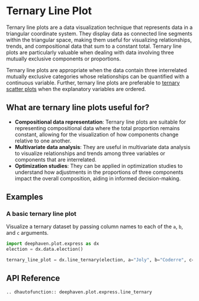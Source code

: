 # Ternary Line Plot

Ternary line plots are a data visualization technique that represents data in a triangular coordinate system. They display data as connected line segments within the triangular space, making them useful for visualizing relationships, trends, and compositional data that sum to a constant total. Ternary line plots are particularly valuable when dealing with data involving three mutually exclusive components or proportions.

Ternary line plots are appropriate when the data contain three interrelated mutually exclusive categories whose relationships can be quantified with a continuous variable. Further, ternary line plots are preferable to [ternary scatter plots](scatter-ternary.md) when the explanatory variables are ordered.

## What are ternary line plots useful for?

- **Compositional data representation**: Ternary line plots are suitable for representing compositional data where the total proportion remains constant, allowing for the visualization of how components change relative to one another.
- **Multivariate data analysis**: They are useful in multivariate data analysis to visualize relationships and trends among three variables or components that are interrelated.
- **Optimization studies**: They can be applied in optimization studies to understand how adjustments in the proportions of three components impact the overall composition, aiding in informed decision-making.

## Examples

### A basic ternary line plot

Visualize a ternary dataset by passing column names to each of the `a`, `b`, and `c` arguments.

```python order=ternary_line_plot,election
import deephaven.plot.express as dx
election = dx.data.election()

ternary_line_plot = dx.line_ternary(election, a="Joly", b="Coderre", c="Bergeron")
```

## API Reference

```{eval-rst}
.. dhautofunction:: deephaven.plot.express.line_ternary
```
